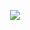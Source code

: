 <p align="center">
  <img src="https://capsule-render.vercel.app/api?type=waving&color=0:00C9FF,100:92FE9D&height=200&section=header&text=👋%20Hi%20there!%20I'm%20Jinsu%20Shin&fontSize=40&fontColor=ffffff" />
</p>
